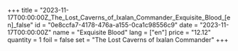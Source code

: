 +++
title = "2023-11-17T00:00:00Z_The_Lost_Caverns_of_Ixalan_Commander_Exquisite_Blood_[en]_false"
id = "0e8ccfa7-4178-476a-a155-0ca1c98556c9"
date = "2023-11-17T00:00:00Z"
name = "Exquisite Blood"
lang = ["en"]
price = "12.12"
quantity = 1
foil = false
set = "The Lost Caverns of Ixalan Commander"
+++

